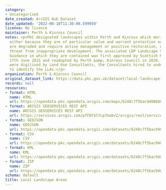 ```yaml
---
category:
- Uncategorised
date_created: ArcGIS Hub Dataset
date_updated: '2022-08-18T11:36:06.599950'
license: No licence
maintainer: Perth & Kinross Council
notes: <p>PKC designated landscapes within Perth and Kinross which merit special attention,
  either because they are of particular value and warrant protection or because they
  are degraded and require active management or positive restoration, or are under
  threat from inappropriate development. The associated LDP Landscape Supplementary
  Guidance in which they are contained was first approved by Scottish Ministers on
  17th June 2015 and readopted by Perth &amp; Kinross Council in 2020. The polygons
  were digitised by Land Use Consultants, the Consultants hired to undertake the study
  to identify the LLAs.</p>
organization: Perth & Kinross Council
original_dataset_link: https://data.pkc.gov.uk/dataset/local-landscape-areas
records: null
resources:
- format: HTML
  name: HTML
  url: https://opendata-pkc.opendata.arcgis.com/maps/6248c7f5bac94006888f68f7d8457ea2_0
- format: ARCGIS GEOSERVICES REST API
  name: ARCGIS GEOSERVICES REST API
  url: https://services.arcgis.com/pfFDYSlYcp7mabvZ/arcgis/rest/services/Local_Landscape_Areas/FeatureServer/0
- format: GEOJSON
  name: GEOJSON
  url: https://opendata-pkc.opendata.arcgis.com/datasets/6248c7f5bac94006888f68f7d8457ea2_0.geojson?outSR=%7B%22latestWkid%22%3A27700%2C%22wkid%22%3A27700%7D
- format: CSV
  name: CSV
  url: https://opendata-pkc.opendata.arcgis.com/datasets/6248c7f5bac94006888f68f7d8457ea2_0.csv?outSR=%7B%22latestWkid%22%3A27700%2C%22wkid%22%3A27700%7D
- format: KML
  name: KML
  url: https://opendata-pkc.opendata.arcgis.com/datasets/6248c7f5bac94006888f68f7d8457ea2_0.kml?outSR=%7B%22latestWkid%22%3A27700%2C%22wkid%22%3A27700%7D
- format: ZIP
  name: ZIP
  url: https://opendata-pkc.opendata.arcgis.com/datasets/6248c7f5bac94006888f68f7d8457ea2_0.zip?outSR=%7B%22latestWkid%22%3A27700%2C%22wkid%22%3A27700%7D
schema: default
title: Local Landscape Areas
---
```

